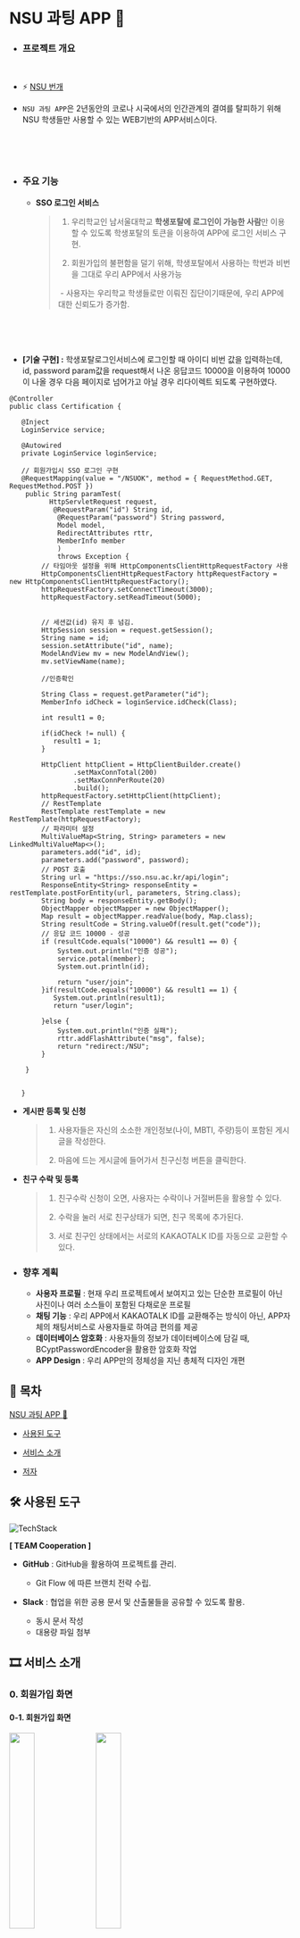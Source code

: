 #  NSU 과팅 APP 💌




- ### 프로젝트 개요





<br>

  - ⚡ [NSU 번개](https://www.nsu.ac.kr/)

  - `NSU 과팅 APP`은 2년동안의 코로나 시국에서의 인간관계의 결여를 탈피하기 위해 NSU 학생들만 사용할 수 있는 WEB기반의 APP서비스이다.

<br>
<br>
<br>

- ### 주요 기능 

  - **SSO 로그인 서비스**

    > 1) 우리학교인 남서울대학교 **학생포탈에 로그인이 가능한 사람**만 이용할 수 있도록 학생포탈의 토큰을 이용하여 APP에 로그인 서비스 구현.
    >
    > 2)  회원가입의 불편함을 덜기 위해, 학생포탈에서 사용하는 학번과 비번을 그대로 우리 APP에서 사용가능
    >
    > ​	- 사용자는 우리학교 학생들로만 이뤄진 집단이기때문에, 우리 APP에 대한 신뢰도가 증가함.

<br>
<br>
<br>


   
* **[기술 구현] :** 학생포탈로그인서비스에 로그인할 때 아이디 비번 값을 입력하는데,
                  id, password param값을 request해서 나온 응답코드 10000을 이용하여 
                  10000이 나올 경우 다음 페이지로 넘어가고 아닐 경우 리다이렉트 되도록 구현하였다.
                  





                  
```
@Controller
public class Certification {
   
   @Inject
   LoginService service;
   
   @Autowired
   private LoginService loginService;
   
   // 회원가입시 SSO 로그인 구현
   @RequestMapping(value = "/NSUOK", method = { RequestMethod.GET, RequestMethod.POST })
    public String paramTest(
          HttpServletRequest request,
           @RequestParam("id") String id,
            @RequestParam("password") String password,
            Model model,
            RedirectAttributes rttr,
            MemberInfo member
            )
            throws Exception {
        // 타임아웃 설정을 위해 HttpComponentsClientHttpRequestFactory 사용
        HttpComponentsClientHttpRequestFactory httpRequestFactory = new HttpComponentsClientHttpRequestFactory();
        httpRequestFactory.setConnectTimeout(3000);
        httpRequestFactory.setReadTimeout(5000);
        
        
        // 세션값(id) 유지 후 넘김. 
        HttpSession session = request.getSession();
        String name = id;
        session.setAttribute("id", name);
        ModelAndView mv = new ModelAndView();
        mv.setViewName(name);
        
        //인증확인
        
        String Class = request.getParameter("id");
        MemberInfo idCheck = loginService.idCheck(Class);
        
        int result1 = 0;
        
        if(idCheck != null) {
           result1 = 1;
        }

        HttpClient httpClient = HttpClientBuilder.create()
                .setMaxConnTotal(200)
                .setMaxConnPerRoute(20)
                .build();
        httpRequestFactory.setHttpClient(httpClient);
        // RestTemplate
        RestTemplate restTemplate = new RestTemplate(httpRequestFactory);
        // 파라미터 설정
        MultiValueMap<String, String> parameters = new LinkedMultiValueMap<>();
        parameters.add("id", id);
        parameters.add("password", password);
        // POST 호출
        String url = "https://sso.nsu.ac.kr/api/login";
        ResponseEntity<String> responseEntity = restTemplate.postForEntity(url, parameters, String.class);
        String body = responseEntity.getBody();
        ObjectMapper objectMapper = new ObjectMapper();
        Map result = objectMapper.readValue(body, Map.class);
        String resultCode = String.valueOf(result.get("code"));
        // 응답 코드 10000 - 성공
        if (resultCode.equals("10000") && result1 == 0) {
            System.out.println("인증 성공");
            service.potal(member);
            System.out.println(id);
            
            return "user/join";                       
        }if(resultCode.equals("10000") && result1 == 1) {
           System.out.println(result1);
           return "user/login";
           
        }else {
            System.out.println("인증 실패");
            rttr.addFlashAttribute("msg", false);
            return "redirect:/NSU";
        }

    }
   
   
   }

   ```
  
   

  - **게시판 등록 및 신청** 

    > 1)  사용자들은 자신의 소소한 개인정보(나이, MBTI, 주량)등이 포함된 게시글을 작성한다. 
    >
    > 2)  마음에 드는 게시글에 들어가서 친구신청 버튼을 클릭한다. 
    >
    
    
    
    

  - **친구 수락 및 등록**

    > 1) 친구수락 신청이 오면, 사용자는 수락이나 거절버튼을 활용할 수 있다.
    >
    > 2) 수락을 눌러 서로 친구상태가 되면, 친구 목록에 추가된다.
    >
    > 3) 서로 친구인 상태에서는 서로의 KAKAOTALK ID를 자동으로 교환할 수 있다.
    >

- ### 향후 계획


  - **사용자 프로필** : 현재 우리 프로젝트에서 보여지고 있는 단순한 프로필이 아닌 사진이나 여러 소스들이 포함된 다채로운 프로필
  - **채팅 기능** : 우리 APP에서 KAKAOTALK ID를 교환해주는 방식이 아닌, APP자체의 채팅서비스로 사용자들로 하여금 편의를 제공
  - **데이터베이스 암호화** : 사용자들의 정보가 데이터베이스에 담길 때, BCyptPasswordEncoder을 활용한 암호화 작업
  - **APP Design** : 우리 APP만의 정체성을 지닌 총체적 디자인 개편 




## 📌 목차

[NSU 과팅 APP 💌](#triangular_flag_on_post-run-with-me--%EF%B8%8F) 

* [사용된 도구](#hammer_and_wrench-사용된-도구)

* [서비스 소개](#-서비스-소개)

* [저자](#-저자)

  


## :hammer_and_wrench: 사용된 도구



![TechStack](https://user-images.githubusercontent.com/19357410/100544132-062d1380-3297-11eb-832e-9e1dd8f8da13.png)




**[ TEAM Cooperation ]**

- **GitHub** : GitHub을 활용하여 프로젝트를 관리.
  - Git Flow 에 따른 브랜치 전략 수립.
  
- **Slack** : 협업을 위한 공용 문서 및 산출물들을 공유할 수 있도록 활용.
  - 동시 문서 작성
  - 대용량 파일 첨부

## 🎞 서비스 소개

### 0. 회원가입 화면

#### 0-1. 회원가입 화면

<img src="./READMEFILE/학교인증 회원가입.jpg" width="30%"> <img src="./READMEFILE/회원가입.jpg" width="30%"> 

- **[회원가입 화면] :** NSU 학생포탈의 학번과 비밀번호를 활용하여 본교생인지를 인증 후 인증이 완료된 학우들에게만 인적사항을 기재할 수 있는 페이지로 넘겨준다.


### 1. 로그인 화면

#### 1-1. 로그인 화면

<img src="./READMEFILE/로그인페이지.jpg" width="30%">



---

### 2. 메인 화면

#### 2-1. 메인 화면

<img src="./READMEFILE/로그인 전 홈.jpg" width="30%">  <img src="./READMEFILE/로그인 후 홈.jpg" width="30%">

- **[메인 화면] :** 로그인 전(메인화면) / 로그인 후(메인화면)

---

#### 2-2. 메인 화면에서 1:1 미팅 클릭

<img src="./READMEFILE/등록목록.jpg" width="30%"> <img src="./READMEFILE/등록하기.jpg" width="30%">  <img src="./READMEFILE/상세보기.jpg" width="30%">

- **[메인 화면에서 1:1 미팅 클릭시] :** 유저들이 작성한 게시글을 보여준다.
- **[게시글에서 등록하기 버튼 클릭시] :** 유저의 소소한 개인정보들을 입력할 수 있는 폼을 보여준다.
- **[게시글 클릭시] :** 다른 유저가 입력해놓은 개인정보들을 확인할 수 있는 페이지가 보여진다.
---

#### 2-3. 마음에 드는 유저에게 친구신청 보내기

<img src="./READMEFILE/받은신청.jpg" width="30%"> <img src="./READMEFILE/수락완료.jpg" width="30%">

* **[다른 유저에게 친구신청을 받을 때] :** 다른 유저가 친구 신청버튼을 누르면 신청 폼이 날라온다.
* **[다른 유저의 친구신청을 수락할 때] :** 수락한 친구의 목록을 볼 수 있는 페이지를 볼 수 있다.

---

### 3. 프로필

#### 3-1. 프로필 설정

<img src="./READMEFILE/홈2.jpg" width="30%">  <img src="./READMEFILE/사용자프로필.jpg" width="30%">  <img src="./READMEFILE/회원탈퇴.jpg" width="30%">

* **[프로필 설정] :** 회원가입 시 기재한 인적사항 확인 및 변경.
* **[회원 탈퇴] :** 현재 비밀번호 입력 후, 입력한 비밀번호가 현재의 비밀번호와 일치하면 탈퇴.


---

#### 3-2. 관리자 로그인 및 회원 목록

<img src="./READMEFILE/관리자로그인.jpg" width="28.55%"> <img src="./READMEFILE/관리자목록.jpg" width="30%"> <img src="./READMEFILE/회원관리수정삭제.jpg" width="30%">


<img src="./READMEFILE/studentid.jpg" width="63%">

* **[관리자 모드] :** Verify가 9로 지정된 관리자모드에서는 회원들을 관리 수정 삭제 할 수 있다.

---


---



## 👤 저자

* 이건 - Lee Gun - LeeGun@naver.com - @[imdaeyong](https://github.com/imdaeyong) [Back/PL]
* 전민우 - Jeon Min Woo - JeonMinWoo@gmail.com - @[kkmwkk](https://github.com/kkmwkk) [Back]
* 안형관 - An Hyeong Kwan - AnHyeongKwan@gmail.com - @[hyungtaik](https://github.com/hyungtaik) [Back]
* 정슬필 - Jeong Seung Pil - JeongSeungPil@gmail.com - @[LEESUNSOO](https://github.com/LEESUNSOO) [Front]

